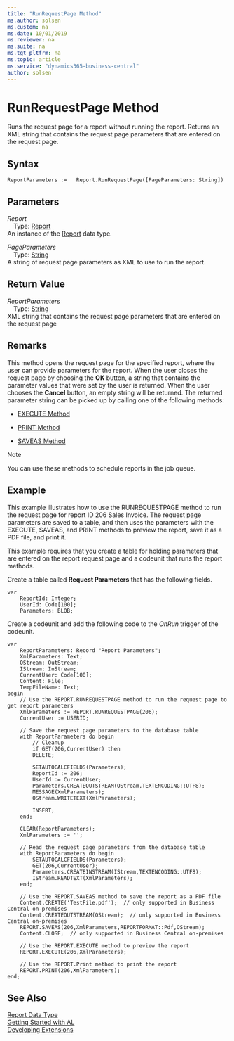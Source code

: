 ```yaml
---
title: "RunRequestPage Method"
ms.author: solsen
ms.custom: na
ms.date: 10/01/2019
ms.reviewer: na
ms.suite: na
ms.tgt_pltfrm: na
ms.topic: article
ms.service: "dynamics365-business-central"
author: solsen
---
```

[//]: # (START>DO_NOT_EDIT)
[//]: # (IMPORTANT:Do not edit any of the content between here and the END>DO_NOT_EDIT.)
[//]: # (Any modifications should be made in the .xml files in the ModernDev repo.)
# RunRequestPage Method
Runs the request page for a report without running the report. Returns an XML string that contains the request page parameters that are entered on the request page.


## Syntax
```
ReportParameters :=   Report.RunRequestPage([PageParameters: String])
```
## Parameters
*Report*  
&emsp;Type: [Report](report-data-type.md)  
An instance of the [Report](report-data-type.md) data type.  

*PageParameters*  
&emsp;Type: [String](../string/string-data-type.md)  
A string of request page parameters as XML to use to run the report.  


## Return Value
*ReportParameters*  
&emsp;Type: [String](../string/string-data-type.md)  
XML string that contains the request page parameters that are entered on the request page  


[//]: # (IMPORTANT: END>DO_NOT_EDIT)

## Remarks  
 This method opens the request page for the specified report, where the user can provide parameters for the report. When the user closes the request page by choosing the **OK** button, a string that contains the parameter values that were set by the user is returned. When the user chooses the **Cancel** button, an empty string will be returned. The returned parameter string can be picked up by calling one of the following methods:  

-   [EXECUTE Method](../../methods/devenv-execute-method.md)  

-   [PRINT Method](../../methods/devenv-print-method.md)  

-   [SAVEAS Method](../../methods/devenv-saveas-method.md)  

> [!NOTE]  
>  You can use these methods to schedule reports in the job queue.  

## Example  
 This example illustrates how to use the RUNREQUESTPAGE method to run the request page for report ID 206 Sales Invoice. The request page parameters are saved to a table, and then uses the parameters with the EXECUTE, SAVEAS, and PRINT methods to preview the report, save it as a PDF file, and print it.  

 This example requires that you create a table for holding parameters that are entered on the report request page and a codeunit that runs the report methods.  

 Create a table called **Request Parameters** that has the following fields.  

```  
var
    ReportId: Integer;
    UserId: Code[100];
    Parameters: BLOB;
```  

 Create a codeunit and add the following code to the *OnRun* trigger of the codeunit.  

```  
var
    ReportParameters: Record "Report Parameters";
    XmlParameters: Text;
    OStream: OutStream;
    IStream: InStream;
    CurrentUser: Code[100];
    Content: File;
    TempFileName: Text;
begin
    // Use the REPORT.RUNREQUESTPAGE method to run the request page to get report parameters  
    XmlParameters := REPORT.RUNREQUESTPAGE(206);  
    CurrentUser := USERID;  
    
    // Save the request page parameters to the database table  
    with ReportParameters do begin  
        // Cleanup  
        if GET(206,CurrentUser) then  
        DELETE;  
    
        SETAUTOCALCFIELDS(Parameters);  
        ReportId := 206;  
        UserId := CurrentUser;  
        Parameters.CREATEOUTSTREAM(OStream,TEXTENCODING::UTF8);  
        MESSAGE(XmlParameters);  
        OStream.WRITETEXT(XmlParameters);  
    
        INSERT;  
    end;  
    
    CLEAR(ReportParameters);  
    XmlParameters := '';  
    
    // Read the request page parameters from the database table  
    with ReportParameters do begin  
        SETAUTOCALCFIELDS(Parameters);  
        GET(206,CurrentUser);  
        Parameters.CREATEINSTREAM(IStream,TEXTENCODING::UTF8);  
        IStream.READTEXT(XmlParameters);  
    end;  
    
    // Use the REPORT.SAVEAS method to save the report as a PDF file  
    Content.CREATE('TestFile.pdf');  // only supported in Business Central on-premises
    Content.CREATEOUTSTREAM(OStream);  // only supported in Business Central on-premises
    REPORT.SAVEAS(206,XmlParameters,REPORTFORMAT::Pdf,OStream);  
    Content.CLOSE;  // only supported in Business Central on-premises
    
    // Use the REPORT.EXECUTE method to preview the report  
    REPORT.EXECUTE(206,XmlParameters);  
    
    // Use the REPORT.Print method to print the report  
    REPORT.PRINT(206,XmlParameters);  
end;

```  


## See Also
[Report Data Type](report-data-type.md)  
[Getting Started with AL](../../devenv-get-started.md)  
[Developing Extensions](../../devenv-dev-overview.md)